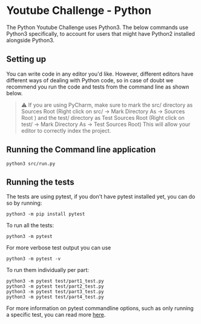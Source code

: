 # Youtube Challenge - Python
The Python Youtube Challenge uses Python3. 
The below commands use Python3 specifically, to account for users that might 
have Python2 installed alongside Python3.

## Setting up
You can write code in any editor you'd like. However, different editors have 
different ways of dealing with Python code, so in case of doubt we recommend 
you run the code and tests from the command line as shown  below.

> :warning: If you are using PyCharm, make sure to mark the src/ directory as Sources Root
> (Right click on src/ -> Mark Directory As -> Sources Root ) and the test/ directory as Test Sources Root
> (Right click on test/ -> Mark Directory As -> Test Sources Root)
> This will allow your editor to correctly index the project.



## Running the Command line application
```shell script
python3 src/run.py
```

## Running the tests
The tests are using pytest, if you don't have pytest installed yet, you can do so by running:
```shell script
python3 -m pip install pytest
```

To run all the tests:
```shell script
python3 -m pytest
```
For more verbose test output you can use
```shell script
python3 -m pytest -v
```

To run them individually per part:
```shell script
python3 -m pytest test/part1_test.py
python3 -m pytest test/part2_test.py
python3 -m pytest test/part3_test.py
python3 -m pytest test/part4_test.py
```

For more information on pytest commandline options, such as only running a specific test,
you can read more [here](https://docs.pytest.org/en/reorganize-docs/new-docs/user/commandlineuseful.html).
